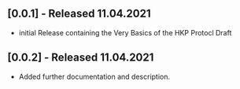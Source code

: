 ## [0.0.1] - Released 11.04.2021

* initial Release containing the Very Basics of the HKP Protocl Draft

## [0.0.2] - Released 11.04.2021

* Added further documentation and description. 
